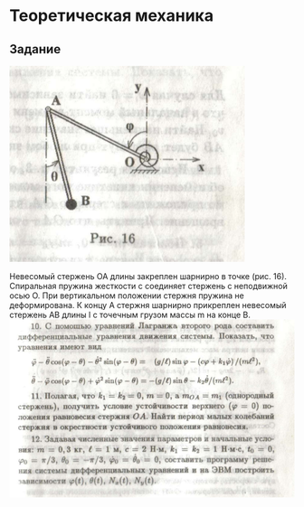 # Теоретическая механика
## Задание
![alt text](https://github.com/zxBan/Theoretical-mechanics/blob/main/Record%20(2).png)

Невесомый стержень ОА длины закреплен шарнирно в точке (рис. 16). Спиральная пружина жесткости с соединяет стержень с неподвижной осью О. При вертикальном положении стержня пружина не деформирована. К концу А стержня шарнирно прикреплен невесомый стержень АВ длины l с точечным грузом массы m на конце В.
![alt text](https://github.com/zxBan/Theoretical-mechanics/blob/main/Record%20(4).png)
